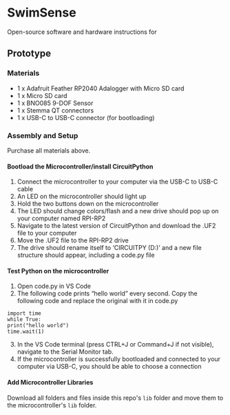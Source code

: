 # SwimSense
Open-source software and hardware instructions for 


## Prototype
### Materials
- 1 x Adafruit Feather RP2040 Adalogger with Micro SD card
- 1 x Micro SD card
- 1 x BNO085 9-DOF Sensor
- 1 x Stemma QT connectors
- 1 x USB-C to USB-C connector (for bootloading)

### Assembly and Setup
Purchase all materials above.

#### Bootload the Microcontroller/install CircuitPython
1. Connect the microcontroller to your computer via the USB-C to USB-C cable
2. An LED on the microcontroller should light up
3. Hold the two buttons down on the microcontroller
4. The LED should change colors/flash and a new drive should pop up on your computer named RPI-RP2
5. Navigate to the latest version of CircuitPython and download the .UF2 file to your computer
6. Move the .UF2 file to the RPI-RP2 drive
7. The drive should rename itself to ‘CIRCUITPY (D:)’ and a new file structure should appear, including a code.py file

#### Test Python on the microcontroller
1. Open code.py in VS Code
2. The following code prints “hello world” every second. Copy the following code and replace the original with it in code.py

```
import time
while True:
print("hello world")
time.wait(1)
```

3. In the VS Code terminal (press CTRL+J or Command+J if not visible), navigate to the Serial Monitor tab.
4. If the microcontroller is successfully bootloaded and connected to your computer via USB-C, you should be able to choose a connection

#### Add Microcontroller Libraries
Download all folders and files inside this repo's `lib` folder and move them to the microcontroller's `lib` folder.

